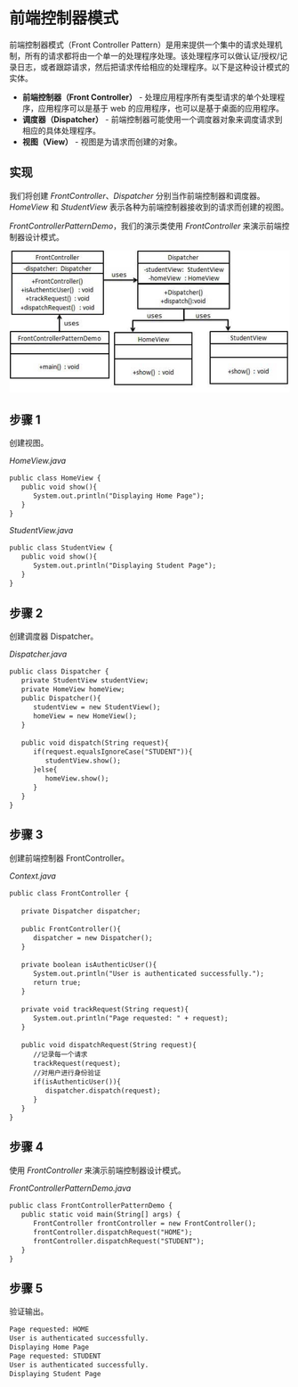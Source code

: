 
# 前端控制器模式

前端控制器模式（Front Controller Pattern）是用来提供一个集中的请求处理机制，所有的请求都将由一个单一的处理程序处理。该处理程序可以做认证/授权/记录日志，或者跟踪请求，然后把请求传给相应的处理程序。以下是这种设计模式的实体。

*   **前端控制器（Front Controller）** - 处理应用程序所有类型请求的单个处理程序，应用程序可以是基于 web 的应用程序，也可以是基于桌面的应用程序。
*   **调度器（Dispatcher）** - 前端控制器可能使用一个调度器对象来调度请求到相应的具体处理程序。
*   **视图（View）** - 视图是为请求而创建的对象。

## 实现

我们将创建 _FrontController_、_Dispatcher_ 分别当作前端控制器和调度器。_HomeView_ 和 _StudentView_ 表示各种为前端控制器接收到的请求而创建的视图。

_FrontControllerPatternDemo_，我们的演示类使用 _FrontController_ 来演示前端控制器设计模式。

![前端控制器模式的 UML 图](../img/frontcontroller_pattern_uml_diagram.jpg)

## 步骤 1

创建视图。

_HomeView.java_

```
public class HomeView {
   public void show(){
      System.out.println("Displaying Home Page");
   }
}

```

_StudentView.java_

```
public class StudentView {
   public void show(){
      System.out.println("Displaying Student Page");
   }
}

```

## 步骤 2

创建调度器 Dispatcher。

_Dispatcher.java_

```
public class Dispatcher {
   private StudentView studentView;
   private HomeView homeView;
   public Dispatcher(){
      studentView = new StudentView();
      homeView = new HomeView();
   }

   public void dispatch(String request){
      if(request.equalsIgnoreCase("STUDENT")){
         studentView.show();
      }else{
         homeView.show();
      }	
   }
}

```

## 步骤 3

创建前端控制器 FrontController。

_Context.java_

```
public class FrontController {

   private Dispatcher dispatcher;

   public FrontController(){
      dispatcher = new Dispatcher();
   }

   private boolean isAuthenticUser(){
      System.out.println("User is authenticated successfully.");
      return true;
   }

   private void trackRequest(String request){
      System.out.println("Page requested: " + request);
   }

   public void dispatchRequest(String request){
      //记录每一个请求
      trackRequest(request);
      //对用户进行身份验证
      if(isAuthenticUser()){
         dispatcher.dispatch(request);
      }	
   }
}

```

## 步骤 4

使用 _FrontController_ 来演示前端控制器设计模式。

_FrontControllerPatternDemo.java_

```
public class FrontControllerPatternDemo {
   public static void main(String[] args) {
      FrontController frontController = new FrontController();
      frontController.dispatchRequest("HOME");
      frontController.dispatchRequest("STUDENT");
   }
}

```

## 步骤 5

验证输出。

```
Page requested: HOME
User is authenticated successfully.
Displaying Home Page
Page requested: STUDENT
User is authenticated successfully.
Displaying Student Page

```

